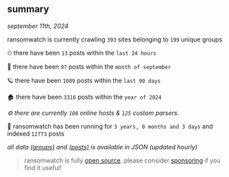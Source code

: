 
## summary
_september 11th, 2024_

ransomwatch is currently crawling `393` sites belonging to `199` unique groups

⏲ there have been `13` posts within the `last 24 hours`

🦈 there have been `97` posts within the `month of september`

🪐 there have been `1089` posts within the `last 90 days`

🏚 there have been `3316` posts within the `year of 2024`

_⚙️ there are currently `108` online hosts & `125` custom parsers._

🦕 ransomwatch has been running for `3 years, 0 months and 3 days` and indexed `12773` posts

_all data  [(groups)](http://ransomwhat.telemetry.ltd/groups) and [(posts)](http://ransomwhat.telemetry.ltd/posts) is available in JSON (updated hourly)_

> ransomwatch is fully [open source](https://github.com/joshhighet/ransomwatch#ransomwatch--). please consider [sponsoring](https://github.com/sponsors/joshhighet) if you find it useful!
